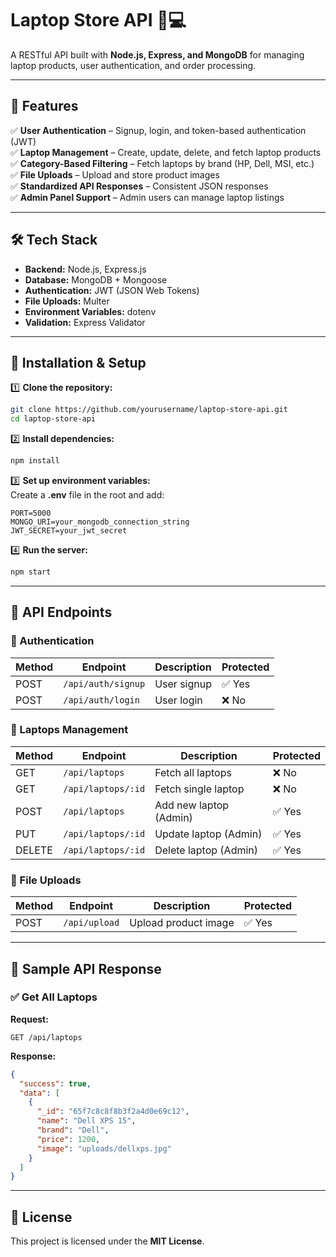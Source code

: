 # **Laptop Store API** 🛒💻  
A RESTful API built with **Node.js, Express, and MongoDB** for managing laptop products, user authentication, and order processing.  

---

## **🚀 Features**  
✅ **User Authentication** – Signup, login, and token-based authentication (JWT)  
✅ **Laptop Management** – Create, update, delete, and fetch laptop products  
✅ **Category-Based Filtering** – Fetch laptops by brand (HP, Dell, MSI, etc.)  
✅ **File Uploads** – Upload and store product images  
✅ **Standardized API Responses** – Consistent JSON responses  
✅ **Admin Panel Support** – Admin users can manage laptop listings  

---

## **🛠️ Tech Stack**  
- **Backend:** Node.js, Express.js  
- **Database:** MongoDB + Mongoose  
- **Authentication:** JWT (JSON Web Tokens)  
- **File Uploads:** Multer  
- **Environment Variables:** dotenv  
- **Validation:** Express Validator  

---

## **📌 Installation & Setup**  

1️⃣ **Clone the repository:**  
```bash
git clone https://github.com/yourusername/laptop-store-api.git
cd laptop-store-api
```
  
2️⃣ **Install dependencies:**  
```bash
npm install
```

3️⃣ **Set up environment variables:**  
Create a **.env** file in the root and add:  
```
PORT=5000
MONGO_URI=your_mongodb_connection_string
JWT_SECRET=your_jwt_secret
```

4️⃣ **Run the server:**  
```bash
npm start
```

---

## **📂 API Endpoints**  

### **🔹 Authentication**  
| Method | Endpoint          | Description       | Protected |
|--------|------------------|------------------|-----------|
| POST   | `/api/auth/signup` | User signup     | ✅ Yes |
| POST   | `/api/auth/login`  | User login      | ❌ No  |

### **🔹 Laptops Management**  
| Method | Endpoint              | Description                 | Protected |
|--------|----------------------|-----------------------------|-----------|
| GET    | `/api/laptops`        | Fetch all laptops          | ❌ No |
| GET    | `/api/laptops/:id`    | Fetch single laptop        | ❌ No |
| POST   | `/api/laptops`        | Add new laptop (Admin)     | ✅ Yes |
| PUT    | `/api/laptops/:id`    | Update laptop (Admin)      | ✅ Yes |
| DELETE | `/api/laptops/:id`    | Delete laptop (Admin)      | ✅ Yes |

### **🔹 File Uploads**  
| Method | Endpoint              | Description          | Protected |
|--------|----------------------|----------------------|-----------|
| POST   | `/api/upload`        | Upload product image | ✅ Yes |

---

## **📌 Sample API Response**  

### **✅ Get All Laptops**
**Request:**  
```http
GET /api/laptops
```
**Response:**  
```json
{
  "success": true,
  "data": [
    {
      "_id": "65f7c8c8f8b3f2a4d0e69c12",
      "name": "Dell XPS 15",
      "brand": "Dell",
      "price": 1200,
      "image": "uploads/dellxps.jpg"
    }
  ]
}
```

---

## **📝 License**  
This project is licensed under the **MIT License**.  
